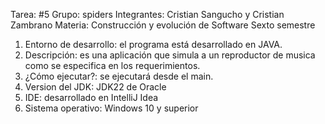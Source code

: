 Tarea: #5
Grupo: spiders
Integrantes: Cristian Sangucho y Cristian Zambrano
Materia: Construcción y evolución de Software
Sexto semestre

1. Entorno de desarrollo: el programa está desarrollado en JAVA.
2. Descripción: es una aplicación que simula a un reproductor de musica como se especifica en los requerimientos.
3. ¿Cómo ejecutar?: se ejecutará desde el main.
4. Version del JDK: JDK22 de Oracle
5. IDE: desarrollado en IntelliJ Idea
6. Sistema operativo: Windows 10 y superior
